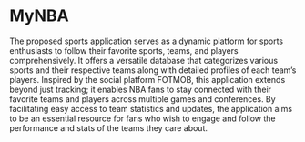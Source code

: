 # MyNBA
The proposed sports application serves as a dynamic platform for sports enthusiasts to follow their favorite sports, teams, and players comprehensively. It offers a versatile database that categorizes various sports and their respective teams along with detailed profiles of each team’s players. Inspired by the social platform FOTMOB, this application extends beyond just tracking; it enables NBA fans to stay connected with their favorite teams and players across multiple games and conferences. By facilitating easy access to team statistics and updates, the application aims to be an essential resource for fans who wish to engage and follow the performance and stats of the teams they care about.
